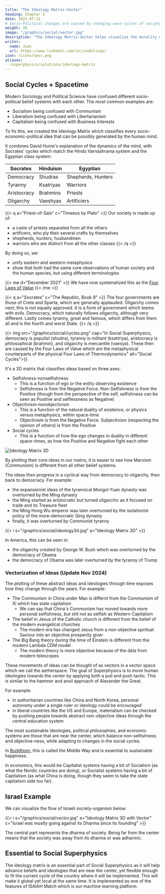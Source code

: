 ```yaml
---
title: "The Ideology Matrix-Vector"
heading: Chapter 5
date: 2021-07-21
# Socio-Political changes are caused by changing wave-cycles of society
weight: 38
image: "/graphics/social/vector.jpg"
description: "The Ideology Matrix-Vector helps visualize the morality of a society or adherence to its Dharma"
writer:
  name: Juan
  url: https://www.linkedin.com/in/jundalisay/
icon: /icons/spss.png
aliases:
  /superphysics/solutions/ideology-matrix
---
```



## Social Cycles + Spacetime

Modern Sociology and Political Science have confused different socio-political belief systems with each other. The most common examples are:
- Socialism being confused with Communism
- Liberalism being confused with Libertarianism
- Capitalism being confused with Business Interests


<!-- While this solves such a problem for this generation, future generations might hijack and usurp these repaired ideas and render them messed up as usual.  -->

To fix this, we created the Ideology Matrix which classifies every socio-economic-political idea that can be possibly generated by the human mind.

It combines David Hume's explanation of the dynamics of the mind, with Socrates' cycles which match the Hindu Varnashrama system and the Egyptian class system:

Socrates | Hinduism | Egyptian
--- | --- | ---
Democracy | Shudras | Shepherds, Hunters
Tyranny | Ksatriyas | Warriors
Aristocracy | Brahmins | Priests
Oligarchy | Vaeshyas | Artificiers


{{< q a="Priest-of-Sais" c="Timaeus by Plato" >}}
Our society is made up of:
- a caste of priests separated from all the others
- artificers, who ply their several crafts by themselves
- shepherds, hunters, husbandmen
- warriors who are distinct from all the other classes
{{< /q >}}
 

By doing so, we:
- unify eastern and western metaphysics 
- show that both had the same core observations of human society and the human species, but using different terminologies


{{< me d="December 2021" >}}
We have now systematized this as the [Four Laws of Value](/social/economics/principles/intro/chapter-04)
{{< /me >}}

{{< q a="Socrates" c="The Republic, Book 8" >}}
The four governments are those of Crete and Sparta, which are generally applauded. Oligarchy comes next; this is not equally approved. It is a form of government which teems with evils. Democracy, which naturally follows oligarchy, although very different. Lastly comes tyranny, great and famous, which differs from them all and is the fourth and worst State. 
{{< /q >}}


{{< img src="/graphics/social/cycles.png" cap="In Social Superphysics, democracy is populist (shudra), tyranny is militant (ksattriya), aristocracy is philosophical (brahmin), and oligarchy is mercantile (vaesya). These then are caused by the Four Laws of Value which are the metaphysical counterparts of the physical Four Laws of Thermodynamics" alt="Social Cycles">}}
<!-- ![Varna dharma](https://sorasystem.sirv.com/graphics/varna.jpg) -->


It's a 3D matrix that classifies ideas based on three axes:

- Selfishness-nonselfishness 
  - This is a function of ego or the entity observing existence
  - Selfishness is from the Negative Force. Non-Selfishness is from the Positive (though from the perspective of the self, selfishness can be seen as Positive and selflessness as Negative)
- Objectivism-nonobjectivism 
  - This is a function of the natural duality of existence, or physics versus metaphysics, within space-time
  - Objectivism is from the Negative Force. Subjectivism (respecting the opinion of others) is from the Positive
- Social cycles
  - This is a function of how the ego changes in duality in different space-times, as how the Positive and Negative fight each other

![Ideology Matrix 3D](/graphics/social/ideology.jpg)


By plotting their core ideas in our matrix, it is easier to see how Marxism (Communism) is different from all other belief systems.

The ideas then progress in a cyclical way from democracy to oligarchy, then back to democracy. For example:

- the expansionist ideas of the tyrannical Mongol Yuan dynasty was overturned by the Ming dynasty
- the Ming started as aristocratic but turned oligarchic as it focused on trade and its Treasure fleet
- the Ming Hong Wu emperor was later overturned by the isolationist policy of the more-democratic Qing dynasty
- finally, it was overturned by Communist tyranny

{{< i s="/graphics/social/ideology3d.jpg" a="Ideology Matrix 3D" >}}

In America, this can be seen in:

- the oligarchy created by George W. Bush which was overturned by the democracy of Obama
- the democracy of Obama was later overturned by the tyranny of Trump 

<!-- From this, we can say that the tyrannical stage of America and China differs in their objective-ness, with China striving for standardization via their social credit system, while Trump goes for more arbitrariness. -->

<!-- ![](https://cdn-images-1.medium.com/max/800/1*58okvB3XEPK5ClzXm4rKCQ.jpeg) -->


### Vectorization of Ideas (Update Nov 2024)

The plotting of these abstract ideas and ideologies through time exposes how they change through the years. For example:
- The Communism in China under Mao is differnt from the Communism of Xi which has state capitalism
  - We can say that China's Communism has moved towards more personal selfishness, but still not as selfish as Western Capitalism
- The belief in Jesus of the Catholic church is different from the belief of the modern evangelical churches
  - The modern era has changed Jesus from a non-objective spiritual Saviour into an objective prosperity giver
- The Big Bang theory during the time of Einstein is different from the modern Lambda CDM model
  - The modern theory is more objective because of the data from modern telescopes  

These movements of ideas can be thought of as vectors in a vector space which we call the aetherspace. The goal of Superphysics is to move human ideologies towards the center by applying both a pull and push tactic. This is similar to the hammer and anvil approach of Alexander the Great.

For example:
- in authoritarian countries like China and North Korea, personal autonomy under a single ruler or ideology could be encouraged
- in liberal countries like the US and Europe, materialism can be checked by pushing people towards abstract non-objective ideas through the central education system

 
The most sustainable ideologies, political philosophies, and economic systems are those that are near the center, which balance non-selfishness and objective-ness, while adapting to changes in the social cycles. 

In [Buddhism](/research/schumacher/buddhist-economics/part-1), this is called the Middle Way and is essential to sustainable happiness. 

In economics, this would be Capitalist systems having a bit of Socialism (as what the Nordic countries are doing), or Socialist systems having a bit of Capitalism (as what China is doing, though they seem to take the state capitalism side too far).

<!-- ![Grain index applied on the Ideology matrix](/graphics/social/ideology3.jpg) -->

## Israel Example

We can visualize the flow of Israeli society-organism below:

{{< i s="/graphics/social/vector.jpg" a="Ideology Matrix 3D with Vector" c="Israel was mostly going against its Dharma since its founding" >}}

The central part represents the dharma of society. Being far from the center means that the society was away from its dharma or was adharmic. 



## Essential to Social Superphysics

The ideology matrix is an essential part of Social Superphysics as it will help advance beliefs and ideologies that are near the center, yet flexible enough to fit the current cycle of the country where it will be implemented. This will make it global yet local at the same time. It is implemented as one of the features of ISAIAH Match which is our machine learning platform. 
